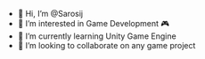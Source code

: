 - 👋 Hi, I’m @Sarosij
- 👀 I’m interested in Game Development 🎮
- 🌱 I’m currently learning Unity Game Engine
- 💞️ I’m looking to collaborate on any game project

<!---
Sarosij/Sarosij is a ✨ special ✨ repository because its `README.md` (this file) appears on your GitHub profile.
You can click the Preview link to take a look at your changes.
--->
